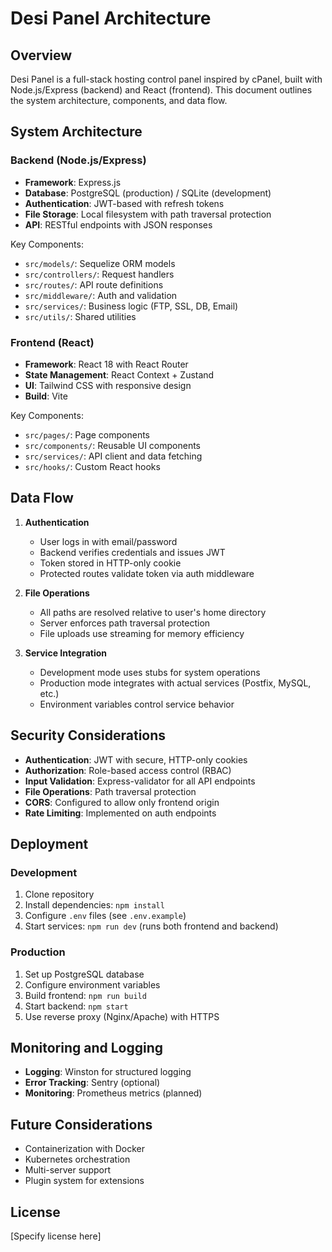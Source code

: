 # Desi Panel Architecture

## Overview
Desi Panel is a full-stack hosting control panel inspired by cPanel, built with Node.js/Express (backend) and React (frontend). This document outlines the system architecture, components, and data flow.

## System Architecture

### Backend (Node.js/Express)
- **Framework**: Express.js
- **Database**: PostgreSQL (production) / SQLite (development)
- **Authentication**: JWT-based with refresh tokens
- **File Storage**: Local filesystem with path traversal protection
- **API**: RESTful endpoints with JSON responses

Key Components:
- `src/models/`: Sequelize ORM models
- `src/controllers/`: Request handlers
- `src/routes/`: API route definitions
- `src/middleware/`: Auth and validation
- `src/services/`: Business logic (FTP, SSL, DB, Email)
- `src/utils/`: Shared utilities

### Frontend (React)
- **Framework**: React 18 with React Router
- **State Management**: React Context + Zustand
- **UI**: Tailwind CSS with responsive design
- **Build**: Vite

Key Components:
- `src/pages/`: Page components
- `src/components/`: Reusable UI components
- `src/services/`: API client and data fetching
- `src/hooks/`: Custom React hooks

## Data Flow

1. **Authentication**
   - User logs in with email/password
   - Backend verifies credentials and issues JWT
   - Token stored in HTTP-only cookie
   - Protected routes validate token via auth middleware

2. **File Operations**
   - All paths are resolved relative to user's home directory
   - Server enforces path traversal protection
   - File uploads use streaming for memory efficiency

3. **Service Integration**
   - Development mode uses stubs for system operations
   - Production mode integrates with actual services (Postfix, MySQL, etc.)
   - Environment variables control service behavior

## Security Considerations

- **Authentication**: JWT with secure, HTTP-only cookies
- **Authorization**: Role-based access control (RBAC)
- **Input Validation**: Express-validator for all API endpoints
- **File Operations**: Path traversal protection
- **CORS**: Configured to allow only frontend origin
- **Rate Limiting**: Implemented on auth endpoints

## Deployment

### Development
1. Clone repository
2. Install dependencies: `npm install`
3. Configure `.env` files (see `.env.example`)
4. Start services: `npm run dev` (runs both frontend and backend)

### Production
1. Set up PostgreSQL database
2. Configure environment variables
3. Build frontend: `npm run build`
4. Start backend: `npm start`
5. Use reverse proxy (Nginx/Apache) with HTTPS

## Monitoring and Logging

- **Logging**: Winston for structured logging
- **Error Tracking**: Sentry (optional)
- **Monitoring**: Prometheus metrics (planned)

## Future Considerations

- Containerization with Docker
- Kubernetes orchestration
- Multi-server support
- Plugin system for extensions

## License

[Specify license here]
